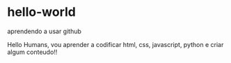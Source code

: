 # hello-world
aprendendo a usar github

Hello Humans, vou aprender a codificar html, css, javascript, python e criar algum conteudo!!
